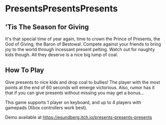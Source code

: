 # PresentsPresentsPresents
## 'Tis The Season for Giving
It's that special time of year again, time to crown the Prince of Presents, the God of Giving, the Baron of Bestowal. Compete against your friends to bring joy to the world through incessant present pelting. Watch out for naughty kids though. All they deserve is a nice big lump of coal.

## How To Play
Give presents to nice kids and drop coal to bullies! The player with the most points at the end of 60 seconds will emerge victorious. Also, rumor has it that if you can give presents without missing you may get a bonus...

This game supports 1 player on keyboard, and up to 4 players with gamepads (Xbox controllers work best).

Demo available at https://esundberg.itch.io/presents-presents-presents
